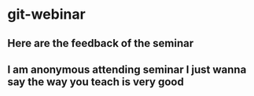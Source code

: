 # git-webinar

## Here are the feedback of the seminar

## I am anonymous attending seminar I just wanna say the way you teach is very good
